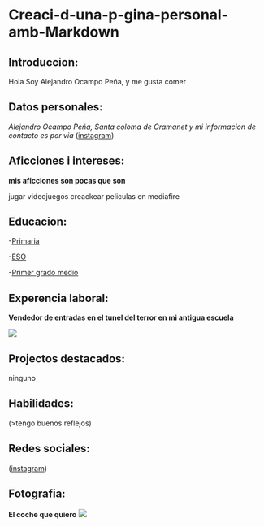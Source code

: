 # Creaci-d-una-p-gina-personal-amb-Markdown

## Introduccion:
 Hola Soy Alejandro Ocampo Peña, y me gusta comer

## Datos personales:
*Alejandro Ocampo Peña, Santa coloma de Gramanet y mi informacion
de contacto es por via* ([instagram](https://www.instagram.com/alocpe_/))

## Aficciones i intereses: 
**mis aficciones son pocas que son**

jugar videojuegos 
creackear peliculas en mediafire

## Educacion:
-[Primaria](https://agora.xtec.cat/ceipferrandesagarra/)

-[ESO](https://agora.xtec.cat/insdesantacoloma/)

-[Primer grado medio](https://elpuig.xeill.net/)

## Experencia laboral:
**Vendedor de entradas en el tunel del terror en mi antigua escuela**
 
![](https://agora.xtec.cat/insdesantacoloma/wp-content/uploads/usu1849/2018/10/IMG_20181031_100729-300x225.jpg)

## Projectos destacados: 
ninguno

## Habilidades: 
(>tengo buenos reflejos)

## Redes sociales: 
([instagram](https://www.instagram.com/alocpe_/))

## Fotografia:
**El coche que quiero**
![](https://www.motorwebargentina.com/wp-content/uploads/2023/08/BMW-Serie-3-2024-2.jpg)

